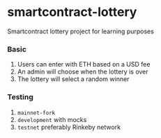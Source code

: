 # smartcontract-lottery
Smartcontract lottery project for learning purposes

### Basic
1. Users can enter with ETH based on a USD fee
2. An admin will choose when the lottery is over
3. The lottery will select a random winner

### Testing
1. `mainnet-fork`
2. `development` with mocks
3. `testnet` preferably Rinkeby network